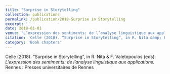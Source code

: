 ```yaml
---
title: "Surprise in Storytelling"
collection: publications
permalink: /publication/2018-Surprise in Storytelling
excerpt: ''
date: 2018-01-01
venue: 'L’expression des sentiments: de l’analyse linguistique aux applications'
citation: 'Celle (2018). “Surprise in Storytelling”, in R. Nita &amp; F. Valetopoulos (eds). <i>L’expression des sentiments: de l’analyse linguistique aux applications.</i> Rennes : Presses universitaires de Rennes'
category: 'Book chapters'
---
```

Celle (2018). “Surprise in Storytelling”, in R. Nita & F. Valetopoulos (eds). <i>L’expression des sentiments: de l’analyse linguistique aux applications.</i> Rennes : Presses universitaires de Rennes